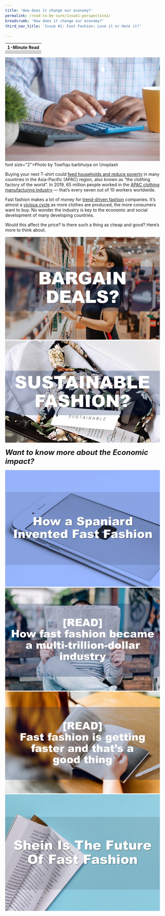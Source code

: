 ```yaml
---
title: 'How does it change our economy?'
permalink: /read-to-be-sure/issue1-perspective1/
breadcrumb: 'How does it change our economy?'
third_nav_title: 'Issue #1: Fast Fashion: Love it or Hate it?'

---
```


| **1-Minute Read** |
| :---------------: |
|                   |

![](../images/towfiqu-barbhuiya-JhevWHCbVyw-unsplash.jpg)font size="2">Photo by Towfiqu barbhuiya on Unsplash</font>

Buying your next T-shirt could [feed households and reduce poverty](https://www.ilo.org/wcmsp5/groups/public/---asia/---ro-bangkok/documents/briefingnote/wcms_758626.pdf) in many countries in the Asia-Pacific (APAC) region, also known as “the clothing factory of the world”. In 2019, 65 million people worked in the [APAC clothing manufacturing industry](https://www.ilo.org/wcmsp5/groups/public/---ed_dialogue/---sector/documents/publication/wcms_669355.pdf) — that’s every seven out of 10 workers worldwide.

Fast fashion makes a lot of money for [trend-driven fashion](https://www.vox.com/the-goods/22573682/shein-future-of-fast-fashion-explained) companies. It’s almost a [vicious cycle](https://www.npr.org/2013/03/11/174013774/in-trendy-world-of-fast-fashion-styles-arent-made-to-last) as more clothes are produced, the more consumers want to buy. No wonder the industry is key to the economic and social development of many developing countries.

Would this affect the price? Is there such a thing as cheap and good? Here’s more to think about.

<div>
<div class="row is-multiline">
    <div class="col is-half-desktop is-half-tablet">
<a href="/read-to-be-sure/issue1-perspective2/"><img src="../images/rtbs1-perspective2.jpg" alt="image 2"></a>
</div>	
</div>
<div>
<div class="row is-multiline">
    <div class="col is-half-desktop is-half-tablet">
<a href="/read-to-be-sure/issue1-perspective5/"><img src="../images/rtbs1-perspective5.jpg" alt="image 4"></a>
</div>
</div>	
</div>



***<font size=5>Want to know more about the Economic impact?</font>***

<div>
<div class="row is-multiline">
    <div class="col is-half-desktop is-half-tablet">
<a href="https://youtu.be/Ir1b-ez2x5g"><img src="../images/rtbs1-watch1.jpg" alt="image 2"></a>
</div>
    <div class="col is-half-desktop is-half-tablet">
<a href="https://www.businessofbusiness.com/articles/examining-fast-fashions-appeal-and-issues/"><img src="../images/rtbs1-read1.jpg" alt="image 4"></a>
</div>
    <div class="col is-half-desktop is-half-tablet">
<a href="https://www.themanufacturer.com/articles/fast-fashion-getting-faster-thats-good-thing/"><img src="../images/rtbs1-read3.jpg" alt="image 4"></a>
</div>
    <div class="col is-half-desktop is-half-tablet">
<a href="https://e-tarjome.com/storage/panel/fileuploads/2020-05-06/1588762187_E14818-e-tarjome.pdf"><img src="../images/rtbs1-read2.jpg" alt="image 2"></a>
</div>
</div>	
</div>




